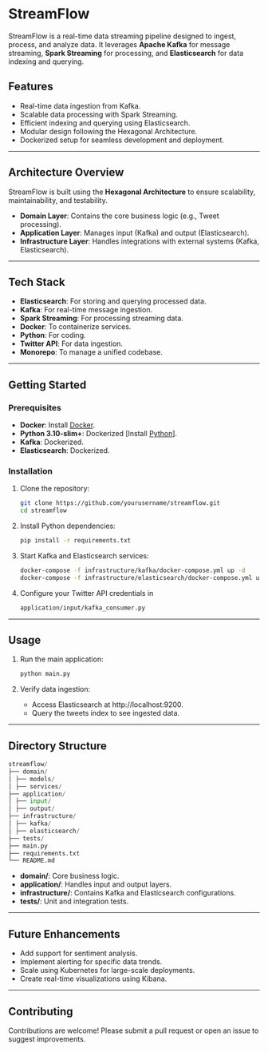# StreamFlow

StreamFlow is a real-time data streaming pipeline designed to ingest, process, and analyze data. It leverages **Apache Kafka** for message streaming, **Spark Streaming** for processing, and **Elasticsearch** for data indexing and querying.

## Features

- Real-time data ingestion from Kafka.
- Scalable data processing with Spark Streaming.
- Efficient indexing and querying using Elasticsearch.
- Modular design following the Hexagonal Architecture.
- Dockerized setup for seamless development and deployment.

---

## Architecture Overview

StreamFlow is built using the **Hexagonal Architecture** to ensure scalability, maintainability, and testability.

- **Domain Layer**: Contains the core business logic (e.g., Tweet processing).
- **Application Layer**: Manages input (Kafka) and output (Elasticsearch).
- **Infrastructure Layer**: Handles integrations with external systems (Kafka, Elasticsearch).

---

## Tech Stack

- **Elasticsearch**: For storing and querying processed data.
- **Kafka**: For real-time message ingestion.
- **Spark Streaming**: For processing streaming data.
- **Docker**: To containerize services.
- **Python**: For coding.
- **Twitter API**: For data ingestion.
- **Monorepo**: To manage a unified codebase.

---

## Getting Started

### Prerequisites

- **Docker**: Install [Docker](https://www.docker.com/).
- **Python 3.10-slim+**: Dockerized [Install [Python](https://www.python.org/)].
- **Kafka**: Dockerized.
- **Elasticsearch**: Dockerized.

### Installation

1. Clone the repository:

   ```bash
   git clone https://github.com/yourusername/streamflow.git
   cd streamflow
   ```

2. Install Python dependencies:

   ```bash
   pip install -r requirements.txt
   ```

3. Start Kafka and Elasticsearch services:

   ```bash
   docker-compose -f infrastructure/kafka/docker-compose.yml up -d
   docker-compose -f infrastructure/elasticsearch/docker-compose.yml up -d
   ```

4. Configure your Twitter API credentials in
   ```bash
   application/input/kafka_consumer.py
   ``` 

---

## Usage

1. Run the main application:

   ```bash
   python main.py
   ```

2. Verify data ingestion:
   - Access Elasticsearch at http://localhost:9200.
   - Query the tweets index to see ingested data.

---

## Directory Structure

```python
streamflow/
├── domain/
│ ├── models/
│ ├── services/
├── application/
│ ├── input/
│ ├── output/
├── infrastructure/
│ ├── kafka/
│ ├── elasticsearch/
├── tests/
├── main.py
├── requirements.txt
└── README.md
```
- **domain/**: Core business logic.
- **application/**: Handles input and output layers.
- **infrastructure/**: Contains Kafka and Elasticsearch configurations.
- **tests/**: Unit and integration tests.

---

## Future Enhancements

- Add support for sentiment analysis.
- Implement alerting for specific data trends.
- Scale using Kubernetes for large-scale deployments.
- Create real-time visualizations using Kibana.

---

## Contributing

Contributions are welcome! Please submit a pull request or open an issue to suggest improvements.
